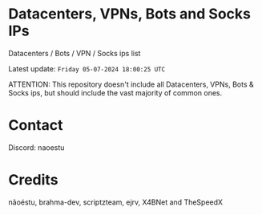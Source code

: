 # Datacenters, VPNs, Bots and Socks IPs
 
Datacenters / Bots / VPN / Socks ips list

Latest update: `Friday 05-07-2024 18:00:25 UTC` 

ATTENTION: This repository doesn't include all Datacenters, VPNs, Bots & Socks ips, 
but should include the vast majority of common ones.

# Contact
Discord: naoestu

# Credits
nãoéstu, brahma-dev, scriptzteam, ejrv, X4BNet and TheSpeedX
